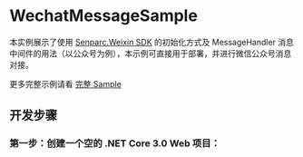 # WechatMessageSample

本实例展示了使用 [Senparc.Weixin SDK](https://github.com/JeffreySu/WeiXinMPSDK) 的初始化方式及 MessageHandler 消息中间件的用法（以公众号为例），本示例可直接用于部署，并进行微信公众号消息对接。

更多完整示例请看 [完整 Sample](https://github.com/JeffreySu/WeiXinMPSDK/blob/master/Samples/netcore3.0-mvc/Senparc.Weixin.Sample.NetCore3)

## 开发步骤

### 第一步：创建一个空的 .NET Core 3.0 Web 项目：

